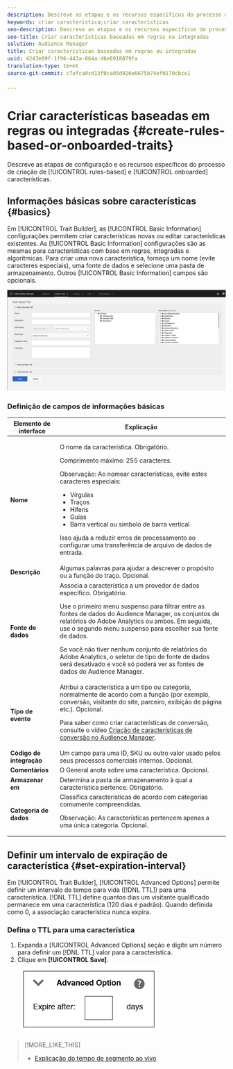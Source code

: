 ```yaml
---
description: Descreve as etapas e os recursos específicos do processo de criação de características integradas e baseadas em regras.
keywords: criar característica;criar características
seo-description: Descreve as etapas e os recursos específicos do processo de criação de características integradas e baseadas em regras.
seo-title: Criar características baseadas em regras ou integradas
solution: Audience Manager
title: Criar características baseadas em regras ou integradas
uuid: 4243e09f-1f96-443a-864a-d6e6918079fa
translation-type: tm+mt
source-git-commit: c7efca0cd13f0ca05d926e6675b74ef0170cbce1

---
```



# Criar características baseadas em regras ou integradas {#create-rules-based-or-onboarded-traits}

Descreve as etapas de configuração e os recursos específicos do processo de criação de [!UICONTROL rules-based] e [!UICONTROL onboarded] características.

<!-- c_tb_rules_traits.xml -->

## Informações básicas sobre características {#basics}

Em [!UICONTROL Trait Builder], as [!UICONTROL Basic Information] configurações permitem criar características novas ou editar características existentes. As [!UICONTROL Basic Information] configurações são as mesmas para características com base em regras, integradas e algorítmicas. Para criar uma nova característica, forneça um nome (evite caracteres especiais), uma fonte de dados e selecione uma pasta de armazenamento. Outros [!UICONTROL Basic Information] campos são opcionais.

<!-- c_tb_basics.xml -->

![create-trait](assets/create-trait.png)

### Definição de campos de informações básicas

<table id="table_42AEC7A5B22346C5BB996D2D36C56229"> 
 <thead> 
  <tr> 
   <th colname="col1" class="entry"> Elemento de interface </th> 
   <th colname="col2" class="entry"> Explicação </th> 
  </tr> 
 </thead>
 <tbody> 
  <tr> 
   <td colname="col1"> <b><span class="uicontrol">Nome</span></b> </td> 
   <td colname="col2"> <p>O nome da característica. Obrigatório. </p> <p>Comprimento máximo: 255 caracteres. </p> <p> <p>Observação: Ao nomear características, evite estes caracteres especiais: 
      <ul id="ul_AB38A333F21A4AA9B5656CBA69BA65E3"> 
       <li id="li_0E5033B540BC41E799075845388E85A7">Vírgulas </li> 
       <li id="li_B1A6C3E3FB98473A91E4675EE09460F0">Traços </li> 
       <li id="li_579302FE34B64FE0AE3C751012839229">Hífens </li> 
       <li id="li_44890F738CC64E449CC2545D701ECBC7">Guias </li> 
       <li id="li_C203837501A94342923C99A7DAD1ED61">Barra vertical ou símbolo de barra vertical </li> 
      </ul> </p> </p> <p>Isso ajuda a reduzir erros de processamento ao configurar uma transferência <a href="../../integration/sending-audience-data/batch-data-transfer-explained/inbound-file-contents.md"></a>de arquivo de dados de entrada. </p> </td> 
  </tr> 
  <tr> 
   <td colname="col1"> <b><span class="uicontrol"> Descrição</span></b> </td> 
   <td colname="col2"> Algumas palavras para ajudar a descrever o propósito ou a função do traço. Opcional. </td> 
  </tr> 
  <tr> 
   <td colname="col1"> <b><span class="uicontrol"> Fonte de dados</span></b> </td> 
   <td colname="col2"> Associa a característica a um provedor de dados específico. Obrigatório. <p>Use o primeiro menu suspenso para filtrar entre as fontes de dados do Audience Manager, os conjuntos de relatórios do Adobe Analytics ou ambos. Em seguida, use o segundo menu suspenso para escolher sua fonte de dados.</p><p> Se você não tiver nenhum conjunto de relatórios do Adobe Analytics, o seletor de tipo de fonte de dados será desativado e você só poderá ver as fontes de dados do Audience Manager.</p>  </td> 
  </tr>
   <tr> 
   <td colname="col1"> <b><span class="uicontrol"> Tipo de evento</span></b> </td> 
   <td colname="col2"> Atribui a característica a um tipo ou categoria, normalmente de acordo com a função (por exemplo, conversão, visitante do site, parceiro, exibição de página etc.). Opcional. <p> Para saber como criar características de conversão, consulte o vídeo <a href="https://docs.adobe.com/content/help/en/audience-manager-learn/tutorials/build-and-manage-audiences/traits-and-segments/creating-conversion-traits.html">Criação de características de conversão no Audience Manager</a>. </p></td> 
  </tr> 
  <tr> 
   <td colname="col1"> <b><span class="uicontrol"> Código de integração</span></b> </td> 
   <td colname="col2"> Um campo para uma ID, SKU ou outro valor usado pelos seus processos comerciais internos. Opcional. </td> 
  </tr> 
  <tr> 
   <td colname="col1"> <b><span class="uicontrol"> Comentários</span></b> </td> 
   <td colname="col2"> O General anota sobre uma característica. Opcional. </td> 
  </tr> 
  <tr> 
   <td colname="col1"> <b><span class="uicontrol"> Armazenar em</span></b> </td> 
   <td colname="col2"> Determina a pasta de armazenamento à qual a característica pertence. Obrigatório. </td> 
  </tr> 
  <tr> 
   <td colname="col1"> <b><span class="uicontrol"> Categoria de dados</span></b> </td> 
   <td colname="col2"> Classifica características de acordo com categorias comumente compreendidas. <p>Observação:  As características pertencem apenas a uma única categoria. Opcional. </p> </td> 
  </tr> 
 </tbody> 
</table>

## Definir um intervalo de expiração de característica {#set-expiration-interval}

Em [!UICONTROL Trait Builder], [!UICONTROL Advanced Options] permite definir um intervalo de tempo para vida ([!DNL TTL]) para uma característica. [!DNL TTL] define quantos dias um visitante qualificado permanece em uma característica (120 dias é padrão). Quando definida como 0, a associação característica nunca expira.

<!-- t_tb_ttl.xml -->

### Defina o TTL para uma característica

1. Expanda a [!UICONTROL Advanced Options] seção e digite um número para definir um [!DNL TTL] valor para a característica.
2. Clique em **[!UICONTROL Save]**.
   ![](assets/TTL.png)

>[!MORE_LIKE_THIS]
>
>* [Explicação do tempo de segmento ao vivo](../../features/traits/segment-ttl-explained.md)

